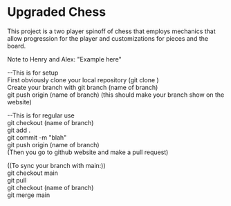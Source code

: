 # Upgraded Chess 

This project is a two player spinoff of chess that employs mechanics that allow progression for the player and customizations for pieces and the board.    

Note to Henry and Alex: "Example here" <br />

--This is for setup <br /> 
First obviously clone your local repository (git clone <link here>) <br />
Create your branch with git branch (name of branch)  <br />
git push origin (name of branch) (this should make your branch show on the website)  <br />
  
--This is for regular use <br />
git checkout (name of branch) <br />
git add . <br />
git commit -m "blah" <br />
git push origin (name of branch) <br />
(Then you go to github website and make a pull request) <br />
  
((To sync your branch with main:)) <br />
git checkout main <br />
git pull <br />
git checkout (name of branch) <br />
git merge main <br />
  
